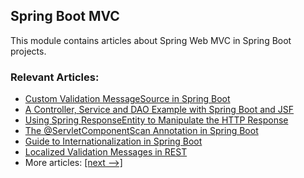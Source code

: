 ## Spring Boot MVC

This module contains articles about Spring Web MVC in Spring Boot projects.

### Relevant Articles:

- [Custom Validation MessageSource in Spring Boot](https://www.baeldung.com/spring-custom-validation-message-source)
- [A Controller, Service and DAO Example with Spring Boot and JSF](https://www.baeldung.com/jsf-spring-boot-controller-service-dao)
- [Using Spring ResponseEntity to Manipulate the HTTP Response](https://www.baeldung.com/spring-response-entity)
- [The @ServletComponentScan Annotation in Spring Boot](https://www.baeldung.com/spring-servletcomponentscan)
- [Guide to Internationalization in Spring Boot](https://www.baeldung.com/spring-boot-internationalization)
- [Localized Validation Messages in REST](https://www.baeldung.com/rest-localized-validation-messages)
- More articles: [[next -->]](/spring-boot-modules/spring-boot-mvc-2)
